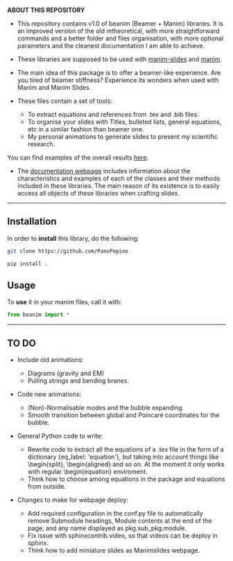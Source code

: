 **ABOUT THIS REPOSITORY**

- This repository contains v1.0 of beanim (Beamer + Manim) libraries. It is an improved version of the old mtheoretical, with more straightforward commands and a better folder and files organisation, with more optional parameters and the cleanest documentation I am able to achieve.

- These libraries are supposed to be used with [manim-slides](https://manim-slides.eertmans.be/latest/) and [manim](https://www.manim.community).

- The main idea of this package is to offer a beamer-like experience. Are you tired of beamer stiffness? Experience its wonders when used with Manim and Manim Slides.

- These files contain a set of tools:
    - To extract equations and references from .tex and .bib files.
    - To organise your slides with Titles, bulleted lists, general equations, etc in a similar fashion than beamer one.
    - My personal animations to generate slides to present my scientific research.

You can find examples of the overall results [here](https://panopepino.github.io/web_page/main_page/slides.html).

- The [documentation webpage](https://panopepino.github.io/beanim/) includes information about the characteristics and examples of each of the classes and their methods included in these libraries. The main reason of its existence is to easily access all objects of these libraries when crafting slides.

-----------------------------------------------------------------------

## Installation

In order to **install** this library, do the following:

```bash
git clone https://github.com/PanoPepino

pip install .

```

## Usage

To **use** it in your manim files, call it with:

```python
from beanim import *
```

-----------------------------------------------------------------------

## TO DO

- Include old animations:
    - Diagrams (gravity and EM)
    - Pulling strings and bending branes.

- Code new animations:
    - (Non)-Normalisable modes and the bubble expanding.
    - Smooth transition between global and Poincaré coordinates for the bubble.

- General Python code to write:
    - Rewrite code to extract all the equations of a .tex file in the form of a dictionary {eq_label: 'equation'}, but taking into account
    things like \begin{split}, \begin{aligned} and so on. At the moment it only works with regular \begin{equation} enviroment.
    - Think how to choose among equations in the package and equations from outside.

- Changes to make for webpage deploy:

    - Add required configuration in the conf.py file to automatically remove Submodule headings, Module contents at the end of the page, and any name displayed as pkg.sub_pkg.module.
    - Fix issue with sphinxcontrib.video, so that videos can be deploy in sphinx.
    - Think how to add miniature slides as Manimslides webpage.
